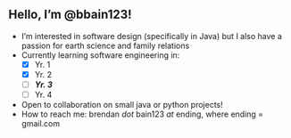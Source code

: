 ## Hello, I’m @bbain123!
- I’m interested in software design (specifically in Java) but I also have a passion for earth science and family relations 
- Currently learning software engineering in:
  - [x] Yr. 1
  - [x] Yr. 2
  - [ ] ***Yr. 3***
  - [ ] Yr. 4
- Open to collaboration on small java or python projects! 
- How to reach me:  brendan *dot* bain123 *at* ending, where ending = gmail.com

